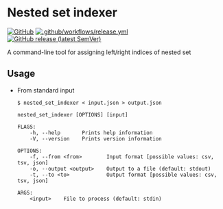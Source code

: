 # Nested set indexer

[![GitHub](https://img.shields.io/github/license/dsatoh/nested_set_indexer)](https://github.com/dsatoh/nested_set_indexer/blob/main/LICENSE)
[![.github/workflows/release.yml](https://github.com/dsatoh/nested_set_indexer/actions/workflows/release.yml/badge.svg)](https://github.com/dsatoh/nested_set_indexer/actions/workflows/release.yml)
[![GitHub release (latest SemVer)](https://img.shields.io/github/v/release/dsatoh/nested_set_indexer?logo=github)](https://github.com/dsatoh/nested_set_indexer/releases)

A command-line tool for assigning left/right indices of nested set

## Usage

* From standard input

  ```shell
  $ nested_set_indexer < input.json > output.json 
  ```

  ```
  nested_set_indexer [OPTIONS] [input]

  FLAGS:
      -h, --help       Prints help information
      -V, --version    Prints version information

  OPTIONS:
      -f, --from <from>        Input format [possible values: csv, tsv, json]
      -o, --output <output>    Output to a file (default: stdout)
      -t, --to <to>            Output format [possible values: csv, tsv, json]

  ARGS:
      <input>    File to process (default: stdin)
  ```
